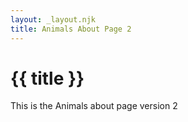 ```yaml
---
layout: _layout.njk
title: Animals About Page 2
---
```


# {{ title }}

This is the Animals about page version 2
